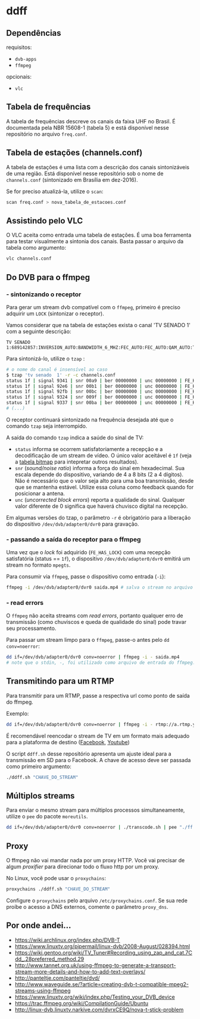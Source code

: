 # ddff

## Dependências

requisitos:

* `dvb-apps`
* `ffmpeg`

opcionais:

* `vlc`

## Tabela de frequências

A tabela de frequências descreve os canais da faixa UHF no Brasil.
É documentada pela NBR 15608-1 (tabela 5) e está disponível nesse repositório
no arquivo `freq.conf`.

## Tabela de estações (channels.conf)

A tabela de estações é uma lista com a descrição dos canais sintonizáveis de uma região.
Está disponível nesse repositório sob o nome de `channels.conf` (sintonizado em Brasília em dez-2016).

Se for preciso atualizá-la, utilize o `scan`:

```bash
scan freq.conf > nova_tabela_de_estacoes.conf
```

## Assistindo pelo VLC

O VLC aceita como entrada uma tabela de estações. É uma boa ferramenta para testar 
visualmente a sintonia dos canais. Basta passar o arquivo da tabela como argumento:

```bash
vlc channels.conf
```

## Do DVB para o ffmpeg

### - sintonizando o receptor

Para gerar um stream dvb compatível com o `ffmpeg`, primeiro é preciso adquirir
um `LOCK` (sintonizar o receptor).

Vamos considerar que na tabela de estações exista o canal 'TV SENADO  1' com a seguinte descrição:

```
TV SENADO  1:689142857:INVERSION_AUTO:BANDWIDTH_6_MHZ:FEC_AUTO:FEC_AUTO:QAM_AUTO:TRANSMISSION_MODE_AUTO:GUARD_INTERVAL_AUTO:HIERARCHY_NONE:769:513:16544
```

Para sintonizá-lo, utilize o `tzap` :

```bash 
# o nome do canal é insensível ao caso
$ tzap 'tv senado  1' -r -c channels.conf
status 1f | signal 9341 | snr 00a9 | ber 00000000 | unc 00000000 | FE_HAS_LOCK
status 1f | signal 92e6 | snr 00b1 | ber 00000000 | unc 00000000 | FE_HAS_LOCK
status 1f | signal 92fb | snr 00bc | ber 00000000 | unc 00000000 | FE_HAS_LOCK
status 1f | signal 9324 | snr 009f | ber 00000000 | unc 00000000 | FE_HAS_LOCK
status 1f | signal 9337 | snr 00ba | ber 00000000 | unc 00000000 | FE_HAS_LOCK
# (...)
```

O receptor continuará sintonizado na frequência desejada até que o comando `tzap` seja interrompido.

A saída do comando `tzap` indica a saúde do sinal de TV:

* `status` informa se ocorrem satisfatoriamente a recepção e a decodificação de um stream de vídeo.
O único valor aceitável é `1f`
(veja a [tabela bitmap](https://github.com/torvalds/linux/blob/master/include/uapi/linux/dvb/frontend.h#L119)
para intepretar outros resultados).
* `snr` (_sound/noise ratio_) informa a força do sinal em hexadecimal. Sua escala depende do dispositivo,
variando de 4 a 8 bits (2 a 4 dígitos). Não é necessário que o valor seja alto para uma boa
transmissão, desde que se mantenha estável. Utilize essa coluna como feedback quando for posicionar a antena.
* `unc` (_uncorrected block errors_) reporta a qualidade do sinal. Qualquer valor diferente de 0
significa que haverá chuvisco digital na recepção.

Em algumas versões do tzap, o parâmetro `-r` é obrigatório para a liberação do
dispositivo `/dev/dvb/adapter0/dvr0` para gravação.


### - passando a saída do receptor para o ffmpeg

Uma vez que o _lock_ foi adquirido (`FE_HAS_LOCK`) com uma recepção satisfatória (status == `1f`),
o dispositivo `/dev/dvb/adapter0/dvr0` emitirá um stream no formato `mpegts`.

Para consumir via `ffmpeg`, passe o dispositivo como entrada (`-i`):

```bash
ffmpeg -i /dev/dvb/adapter0/dvr0 saida.mp4 # salva o stream no arquivo saida.mp4 
```

### - read errors

O `ffmpeg` não aceita streams com _read errors_, portanto qualquer erro de transmissão
(como chuviscos e queda de qualidade do sinal) pode travar seu processamento. 

Para passar um stream limpo para o `ffmpeg`, passe-o antes pelo `dd conv=noerror`: 

```bash
dd if=/dev/dvb/adapter0/dvr0 conv=noerror | ffmpeg -i - saida.mp4
# note que o stdin, -, foi utilizado como arquivo de entrada do ffmpeg. 
```

## Transmitindo para um RTMP

Para transmitir para um RTMP, passe a respectiva url como ponto de saída do ffmpeg.

Exemplo:

```bash
dd if=/dev/dvb/adapter0/dvr0 conv=noerror | ffmpeg -i - rtmp://a.rtmp.youtube.com/live2/CHAVE_DO_STREAM
```

É recomendável reencodar o stream de TV em um formato mais adequado para a plataforma
de destino ([Facebook](https://www.facebook.com/facebookmedia/get-started/live), [Youtube](https://support.google.com/youtube/answer/2853702))

O script `ddff.sh` desse repositório apresenta um ajuste ideal para a transmissão em SD para o Facebook.
A chave de acesso deve ser passada como primeiro argumento:

```bash
./ddff.sh "CHAVE_DO_STREAM"
```

## Múltiplos streams

Para enviar o mesmo stream para múltiplos processos simultaneamente, utilize o `pee` do pacote `moreutils`.

```bash
dd if=/dev/dvb/adapter0/dvr0 conv=noerror | ./transcode.sh | pee "./ff.sh 'chave1'" "./ff.sh 'chave2'"
```


## Proxy

O ffmpeg não vai mandar nada por um proxy HTTP. Você vai precisar de algum _proxifier_ para direcionar todo
o fluxo http por um proxy.

No Linux, você pode usar o `proxychains`:

```bash
proxychains ./ddff.sh "CHAVE_DO_STREAM"
``` 

Configure o `proxychains` pelo arquivo `/etc/proxychains.conf`.
Se sua rede proíbe o acesso a DNS externos, comente o parâmetro `proxy_dns`.

## Por onde andei...

* https://wiki.archlinux.org/index.php/DVB-T
* https://www.linuxtv.org/pipermail/linux-dvb/2008-August/028394.html
* https://wiki.gentoo.org/wiki/TV_Tuner#Recording_using_zap_and_cat.7Cdd_.28preferred_method.29
* http://www.tannet.org.uk/using-ffmpeg-to-generate-a-transport-stream-more-details-and-how-to-add-text-overlays/
* http://panteltje.com/panteltje/dvd/
* http://www.waveguide.se/?article=creating-dvb-t-compatible-mpeg2-streams-using-ffmpeg
* https://www.linuxtv.org/wiki/index.php/Testing_your_DVB_device
* https://trac.ffmpeg.org/wiki/CompilationGuide/Ubuntu
* http://linux-dvb.linuxtv.narkive.com/dvrxCE9Q/nova-t-stick-problem
